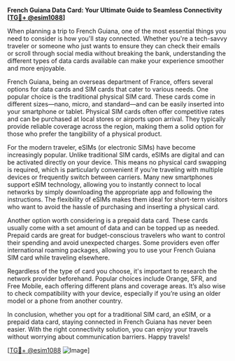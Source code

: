 **French Guiana Data Card: Your Ultimate Guide to Seamless Connectivity [[TG💪+ @esim1088](https://t.me/s/esim1088)]**

When planning a trip to French Guiana, one of the most essential things you need to consider is how you'll stay connected. Whether you're a tech-savvy traveler or someone who just wants to ensure they can check their emails or scroll through social media without breaking the bank, understanding the different types of data cards available can make your experience smoother and more enjoyable.

French Guiana, being an overseas department of France, offers several options for data cards and SIM cards that cater to various needs. One popular choice is the traditional physical SIM card. These cards come in different sizes—nano, micro, and standard—and can be easily inserted into your smartphone or tablet. Physical SIM cards often offer competitive rates and can be purchased at local stores or airports upon arrival. They typically provide reliable coverage across the region, making them a solid option for those who prefer the tangibility of a physical product.

For the modern traveler, eSIMs (or electronic SIMs) have become increasingly popular. Unlike traditional SIM cards, eSIMs are digital and can be activated directly on your device. This means no physical card swapping is required, which is particularly convenient if you’re traveling with multiple devices or frequently switch between carriers. Many new smartphones support eSIM technology, allowing you to instantly connect to local networks by simply downloading the appropriate app and following the instructions. The flexibility of eSIMs makes them ideal for short-term visitors who want to avoid the hassle of purchasing and inserting a physical card.

Another option worth considering is a prepaid data card. These cards usually come with a set amount of data and can be topped up as needed. Prepaid cards are great for budget-conscious travelers who want to control their spending and avoid unexpected charges. Some providers even offer international roaming packages, allowing you to use your French Guiana SIM card while traveling elsewhere.

Regardless of the type of card you choose, it's important to research the network provider beforehand. Popular choices include Orange, SFR, and Free Mobile, each offering different plans and coverage areas. It’s also wise to check compatibility with your device, especially if you’re using an older model or a phone from another country.

In conclusion, whether you opt for a traditional SIM card, an eSIM, or a prepaid data card, staying connected in French Guiana has never been easier. With the right connectivity solution, you can enjoy your travels without worrying about communication barriers. Happy travels!

[[TG💪+ @esim1088](https://t.me/s/esim1088) ![Image](https://i.postimg.cc/Y0z9fWf4/image.png)]